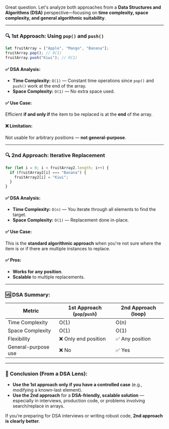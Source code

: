 Great question. Let's analyze both approaches from a **Data Structures and Algorithms (DSA)** perspective—focusing on **time complexity, space complexity, and general algorithmic suitability**.

---

### 🔍 **1st Approach: Using `pop()` and `push()`**

```js
let fruitArray = ["Apple", "Mango", "Banana"];
fruitArray.pop(); // O(1)
fruitArray.push("Kiwi"); // O(1)
```

#### ✅ DSA Analysis:

- **Time Complexity:** `O(1)` — Constant time operations since `pop()` and `push()` work at the end of the array.
- **Space Complexity:** `O(1)` — No extra space used.

#### ✅ Use Case:

Efficient **if and only if** the item to be replaced is at the **end** of the array.

#### ❌ Limitation:

Not usable for arbitrary positions — **not general-purpose**.

---

### 🔍 **2nd Approach: Iterative Replacement**

```js
for (let i = 0; i < fruitArray2.length; i++) {
  if (fruitArray2[i] === "Banana") {
    fruitArray2[i] = "Kiwi";
  }
}
```

#### ✅ DSA Analysis:

- **Time Complexity:** `O(n)` — You iterate through all elements to find the target.
- **Space Complexity:** `O(1)` — Replacement done in-place.

#### ✅ Use Case:

This is the **standard algorithmic approach** when you're not sure where the item is or if there are multiple instances to replace.

#### ✅ Pros:

- **Works for any position**.
- **Scalable** to multiple replacements.

---

### 🆚 DSA Summary:

| Metric              | 1st Approach (`pop`/`push`) | 2nd Approach (loop) |
| ------------------- | --------------------------- | ------------------- |
| Time Complexity     | O(1)                        | O(n)                |
| Space Complexity    | O(1)                        | O(1)                |
| Flexibility         | ❌ Only end position        | ✅ Any position     |
| General-purpose use | ❌ No                       | ✅ Yes              |

---

### 🏁 **Conclusion (From a DSA Lens):**

- **Use the 1st approach** **only if you have a controlled case** (e.g., modifying a known-last element).
- **Use the 2nd approach** for a **DSA-friendly, scalable solution** — especially in interviews, production code, or problems involving search/replace in arrays.

If you’re preparing for DSA interviews or writing robust code, **2nd approach is clearly better**.
